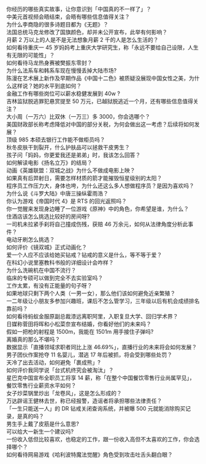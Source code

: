 你经历的哪些真实故事，让你意识到「中国真的不一样了」？  
中美元首视频会晤结束，会晤有哪些信息值得关注？  
为什么李商隐的很多诗题目都为《无题》？  
法国总统马克龙修改了国旗颜色，却并未公开宣布，此举有何影响？  
月薪 2 万以上的人是不是无法想象月薪 2 千的人是怎么生活的？  
如何看待重庆一 45 岁妈妈考上重庆大学研究生，称「永远不要给自己设限，人生有无限的可能性」？  
如何看待马龙热身赛被樊振东零封？  
为什么法系车和韩系车现在慢慢丢掉大陆市场?  
陈漫在艺术展上新作及早期作品《中国十二色》被质疑没展现中国女性之美，为什么这样说？她的水平到底如何？  
金融工作有哪些岗位可以薪水稳健发展到 40w ?  
吉林监狱脱逃罪犯悬赏提至 50 万元，已越狱脱逃近一个月，还有哪些信息值得关注？  
大小周（一万六）比双休（一万三）多 3000，你会选哪个？  
美国财政部长称考虑降低对中国的部分关税，为何会做出这一考虑？后续将如何发展？  
顶级 985 本硕去银行工作能不做柜员吗？  
秋冬皮肤干到裂开，什么护肤品可以拯救干皮男生？  
孩子问「妈妈，你更爱我还是弟弟」时，我该怎么回答？  
如何解读电影《扬名立万》的结局？  
动画《英雄联盟：双城之战》为什么不做成电影上映？  
如果真有后羿射日，需要怎样材质的箭才能摧毁恒星级别的太阳？  
程序员工作压力大，身体也垮，为什么还这么多人想做程序员？是因为喜欢吗？  
为什么说《斗罗大陆》中唐三操纵霍雨浩？  
你认为游戏《帝国时代 4》是 RTS 的回光返照吗？  
你一觉醒来发现身边睡了一位游戏《原神》中的角色，你希望是谁，为什么？  
住酒店该怎么挑选比较好的房间呀?  
一司机未拉紧手刹将自己撞成伤残，获赔 46 万余元，如何从法律角度分析此事件？  
电动牙刷怎么挑选？  
如何评价《镜双城》正式动画化？  
爱一个人应不应该给她买钻戒？钻戒的意义是什么，等不等于爱？  
在科幻小说里塞教科书般的详细设计会咋样？  
为什么洗碗机在中国不流行？  
临床的专硕可以做到完全不去实验室吗？  
工作太累，有没有正能量的句子呀？  
如果地球只剩下两个人类（一男一女），那么他们该如何避免近亲繁殖？  
一二年级让小朋友多参加兴趣班，课后不怎么管学习，三年级以后有机会成绩排名靠前吗？  
如何看待蚂蚁金服原副总裁漆远离职阿里，入职复旦大学、回归学术界？  
日媒称菅田将晖和小松菜奈宣布结婚，你看好他们的未来吗？  
假如一把枪的射程是 1500m，我能在 1501m 用手接住子弹吗?  
离婚真的那么不堪吗？  
数据显示「直播领域求职者同比上涨 46.69%」，直播行业的未来将会如何发展？  
男子团伙作案抢夺 11 名婴儿，潜逃 17 年后被抓，将会受到哪些处罚？  
天冷了出去活动，如何避免「裹成熊」?  
如何评价我同学说「台式机终究会被淘汰」？  
星巴克中国宣布全职员工将享 14 薪，称「在整个中国餐饮零售行业尚属罕见」，餐饮零售行业薪资水平如何？  
女子炒菜锅里炒出「龙卷风」，这是怎么形成的？  
万达辟谣王健林去世，称已经报警，造谣者将承担哪些法律责任？  
「一生只能送一人」的 DR 钻戒关闭查询系统，并被曝 500 元就能消除购买记录，是真的吗？  
男生手上戴了皮筋是什么意思?  
可以给大一新生一个建议吗?  
一份收入低但比较喜欢，也稳定的工作，跟一份收入高但不太喜欢的工作，你会选择哪个？  
如何看待网易游戏《哈利波特魔法觉醒》角色受到攻击吐舌头翻白眼？  
